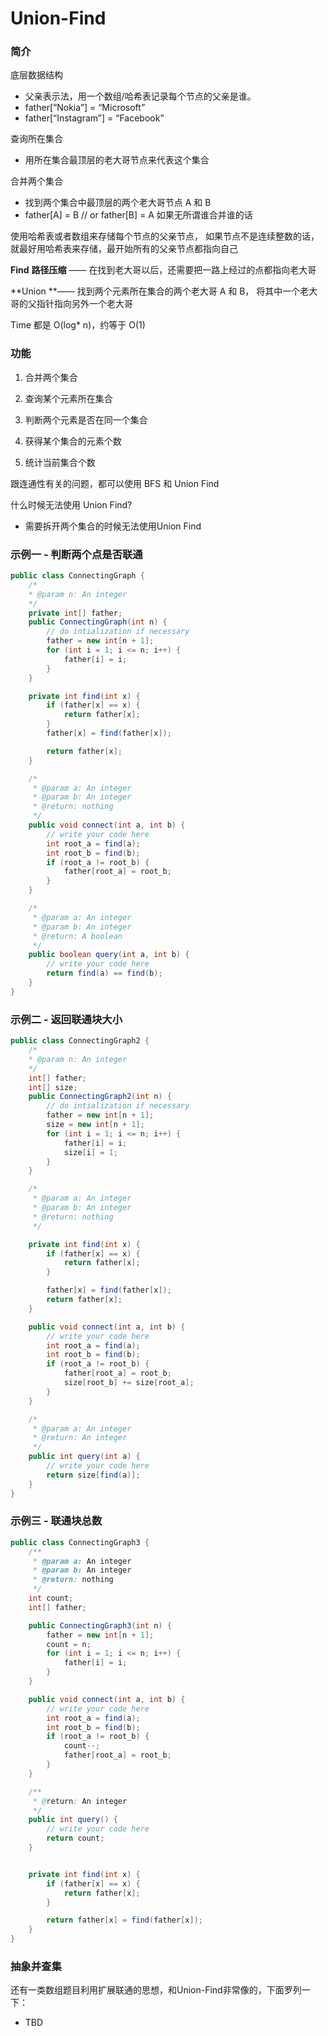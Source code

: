# Union-Find

### 简介

底层数据结构

* 父亲表示法，用一个数组/哈希表记录每个节点的父亲是谁。
* father\[“Nokia”\] = “Microsoft”
* father\[“Instagram”\] = “Facebook”

查询所在集合

* 用所在集合最顶层的老大哥节点来代表这个集合

合并两个集合

* 找到两个集合中最顶层的两个老大哥节点 A 和 B
* father\[A\] = B // or father\[B\] = A 如果无所谓谁合并谁的话

使用哈希表或者数组来存储每个节点的父亲节点， 如果节点不是连续整数的话，就最好用哈希表来存储，最开始所有的父亲节点都指向自己

**Find** **路径压缩** —— 在找到老大哥以后，还需要把一路上经过的点都指向老大哥

**Union **—— 找到两个元素所在集合的两个老大哥 A 和 B， 将其中一个老大哥的父指针指向另外一个老大哥

Time 都是 O\(log\* n\)，约等于 O\(1\)

### 功能

1. 合并两个集合

2. 查询某个元素所在集合

3. 判断两个元素是否在同一个集合

4. 获得某个集合的元素个数

5. 统计当前集合个数

跟连通性有关的问题，都可以使用 BFS 和 Union Find

什么时候无法使用 Union Find?

* 需要拆开两个集合的时候无法使用Union Find

### 示例一 - 判断两个点是否联通

```java
public class ConnectingGraph {
    /*
    * @param n: An integer
    */
    private int[] father;
    public ConnectingGraph(int n) {
        // do intialization if necessary
        father = new int[n + 1];
        for (int i = 1; i <= n; i++) {
            father[i] = i;
        }
    }

    private int find(int x) {
        if (father[x] == x) {
            return father[x];
        }
        father[x] = find(father[x]);

        return father[x];
    } 

    /*
     * @param a: An integer
     * @param b: An integer
     * @return: nothing
     */
    public void connect(int a, int b) {
        // write your code here
        int root_a = find(a);
        int root_b = find(b);
        if (root_a != root_b) {
            father[root_a] = root_b;
        }
    }

    /*
     * @param a: An integer
     * @param b: An integer
     * @return: A boolean
     */
    public boolean query(int a, int b) {
        // write your code here
        return find(a) == find(b);
    }
}
```

### 示例二 - 返回联通块大小

```java
public class ConnectingGraph2 {
    /*
    * @param n: An integer
    */
    int[] father;
    int[] size;
    public ConnectingGraph2(int n) {
        // do intialization if necessary
        father = new int[n + 1];
        size = new int[n + 1];
        for (int i = 1; i <= n; i++) {
            father[i] = i;
            size[i] = 1;
        }
    }

    /*
     * @param a: An integer
     * @param b: An integer
     * @return: nothing
     */

    private int find(int x) {
        if (father[x] == x) {
            return father[x];
        }

        father[x] = find(father[x]);
        return father[x];
    }

    public void connect(int a, int b) {
        // write your code here
        int root_a = find(a);
        int root_b = find(b);
        if (root_a != root_b) {
            father[root_a] = root_b;
            size[root_b] += size[root_a];
        }
    }

    /*
     * @param a: An integer
     * @return: An integer
     */
    public int query(int a) {
        // write your code here
        return size[find(a)];
    }
}
```

### 示例三 - 联通块总数

```java
public class ConnectingGraph3 {
    /**
     * @param a: An integer
     * @param b: An integer
     * @return: nothing
     */
    int count;
    int[] father;

    public ConnectingGraph3(int n) {
        father = new int[n + 1];
        count = n;
        for (int i = 1; i <= n; i++) {
            father[i] = i;
        }
    }

    public void connect(int a, int b) {
        // write your code here
        int root_a = find(a);
        int root_b = find(b);
        if (root_a != root_b) {
            count--;
            father[root_a] = root_b;
        }
    }

    /**
     * @return: An integer
     */
    public int query() {
        // write your code here
        return count;
    }


    private int find(int x) {
        if (father[x] == x) {
            return father[x];
        }

        return father[x] = find(father[x]);
    }
}
```

### 抽象并查集

还有一类数组题目利用扩展联通的思想，和Union-Find非常像的，下面罗列一下：

* TBD



